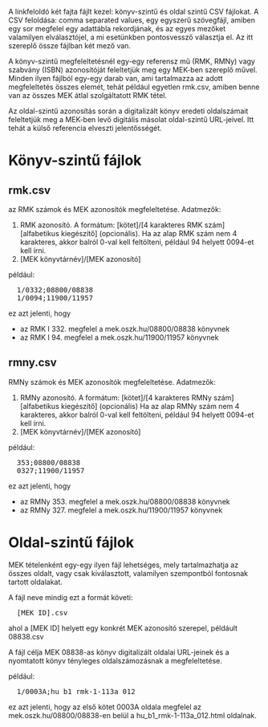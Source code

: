 A linkfeloldó két fajta fájlt kezel: könyv-szintű és oldal szintű CSV fájlokat. A CSV 
feloldása: comma separated values, egy egyszerű szövegfájl, amiben egy sor megfelel egy 
adattábla rekordjának, és az egyes mezőket valamilyen elválasztójel, a mi esetünkben
pontosvessző választja el. Az itt szereplő össze fájlban két mező van.

A könyv-szintű megfeleltetésnél egy-egy referensz mű (RMK, RMNy) vagy szabvány (ISBN) azonosítóját
feleltetjük meg egy MEK-ben szereplő művel. Minden ilyen fájlból egy-egy darab van, ami tartalmazza
az adott megfeleltetés összes elemét, tehát például egyetlen rmk.csv, amiben benne van az összes MEK
átlal szolgáltatott RMK tétel.

Az oldal-szintű azonosítás során a digitalizált könyv eredeti oldalszámait feleltetjük meg 
a MEK-ben levő digitális másolat oldal-szintű URL-jeivel. Itt tehát a külső referencia elveszti 
jelentősségét.

# Könyv-szintű fájlok

## rmk.csv
az RMK számok és MEK azonosítók megfeleltetése. Adatmezők:

1) RMK azonosító. A formátum: [kötet]/[4 karakteres RMK szám][alfabetikus kiegészítő] (opcionális). 
Ha az alap RMK szám nem 4 karakteres, akkor balról 0-val kell feltölteni, például 94 helyett 0094-et kell
írni.
2) [MEK könyvtárnév]/[MEK azonosító]

például:
<pre>
  1/0332;08800/08838
  1/0094;11900/11957
</pre>
ez azt jelenti, hogy 
* az RMK I 332. megfelel a mek.oszk.hu/08800/08838 könyvnek
* az RMK I 94. megfelel a mek.oszk.hu/11900/11957 könyvnek

## rmny.csv
RMNy számok és MEK azonosítók megfeleltetése. Adatmezők:

1) RMNy azonosító. A formátum: [kötet]/[4 karakteres RMNy szám][alfabetikus kiegészítő] (opcionális)
Ha az alap RMNy szám nem 4 karakteres, akkor balról 0-val kell feltölteni, például 94 helyett 0094-et kell
írni.
2) [MEK könyvtárnév]/[MEK azonosító]

például:
<pre>
  353;08800/08838
  0327;11900/11957
</pre>
ez azt jelenti, hogy
* az RMNy 353. megfelel a mek.oszk.hu/08800/08838 könyvnek
* az RMNy 327. megfelel a mek.oszk.hu/11900/11957 könyvnek

# Oldal-szintű fájlok

MEK tételenként egy-egy ilyen fájl lehetséges, mely tartalmazhatja az összes oldalt, vagy csak kiválasztott,
valamilyen szempontból fontosnak tartott oldalakat.

A fájl neve mindig ezt a formát követi:
<pre>
  [MEK ID].csv
</pre>
ahol a [MEK ID] helyett egy konkrét MEK azonosító szerepel, példáult 08838.csv

A fájl célja MEK 08838-as könyv digitalizált oldalai URL-jeinek és a nyomtatott könyv tényleges
oldalszámozásnak a megfeleltetése.

például:
<pre>
  1/0003A;hu_b1_rmk-1-113a_012
</pre>
ez azt jelenti, hogy az első kötet 0003A oldala megfelel az mek.oszk.hu/08800/08838-en belül a hu_b1_rmk-1-113a_012.html oldalnak.
